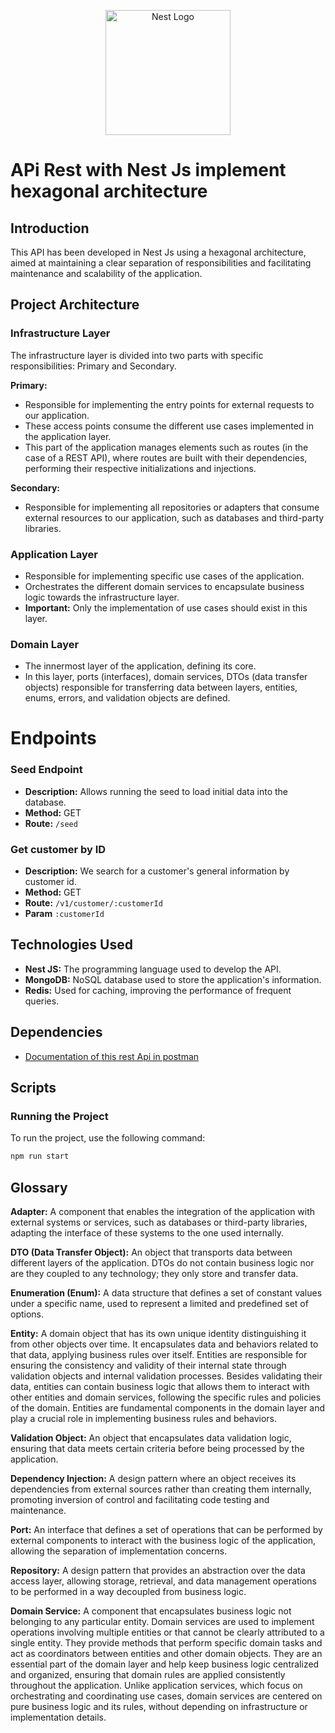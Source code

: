 <p align="center">
  <a href="http://nestjs.com/" target="blank"><img src="https://nestjs.com/img/logo-small.svg" width="200" alt="Nest Logo" /></a>
</p>

# APi Rest with Nest Js implement hexagonal architecture

## Introduction

This API has been developed in Nest Js using a hexagonal architecture, aimed at maintaining a clear separation of responsibilities and facilitating maintenance and scalability of the application.

## Project Architecture

### Infrastructure Layer

The infrastructure layer is divided into two parts with specific responsibilities: Primary and Secondary.

**Primary:**

- Responsible for implementing the entry points for external requests to our application.
- These access points consume the different use cases implemented in the application layer.
- This part of the application manages elements such as routes (in the case of a REST API), where routes are built with their dependencies, performing their respective initializations and injections.

**Secondary:**

- Responsible for implementing all repositories or adapters that consume external resources to our application, such as databases and third-party libraries.

### Application Layer

- Responsible for implementing specific use cases of the application.
- Orchestrates the different domain services to encapsulate business logic towards the infrastructure layer.
- **Important:** Only the implementation of use cases should exist in this layer.

### Domain Layer

- The innermost layer of the application, defining its core.
- In this layer, ports (interfaces), domain services, DTOs (data transfer objects) responsible for transferring data between layers, entities, enums, errors, and validation objects are defined.

# Endpoints

### Seed Endpoint

- **Description:** Allows running the seed to load initial data into the database.
- **Method:** GET
- **Route:** `/seed`

### Get customer by ID

- **Description:** We search for a customer's general information by customer id.
- **Method:** GET
- **Route:** `/v1/customer/:customerId`
- **Param** `:customerId`

## Technologies Used

- **Nest JS:** The programming language used to develop the API.
- **MongoDB:** NoSQL database used to store the application's information.
- **Redis:** Used for caching, improving the performance of frequent queries.

## Dependencies

- [Documentation of this rest Api in postman](https://www.postman.com/tyrcode/workspace/backend-for-front-end-go-nest-js)

## Scripts

### Running the Project

To run the project, use the following command:

```sh
npm run start
```

## Glossary

**Adapter:**
A component that enables the integration of the application with external systems or services, such as databases or third-party libraries, adapting the interface of these systems to the one used internally.

**DTO (Data Transfer Object):**
An object that transports data between different layers of the application. DTOs do not contain business logic nor are they coupled to any technology; they only store and transfer data.

**Enumeration (Enum):**
A data structure that defines a set of constant values under a specific name, used to represent a limited and predefined set of options.

**Entity:**
A domain object that has its own unique identity distinguishing it from other objects over time. It encapsulates data and behaviors related to that data, applying business rules over itself. Entities are responsible for ensuring the consistency and validity of their internal state through validation objects and internal validation processes. Besides validating their data, entities can contain business logic that allows them to interact with other entities and domain services, following the specific rules and policies of the domain. Entities are fundamental components in the domain layer and play a crucial role in implementing business rules and behaviors.

**Validation Object:**
An object that encapsulates data validation logic, ensuring that data meets certain criteria before being processed by the application.

**Dependency Injection:**
A design pattern where an object receives its dependencies from external sources rather than creating them internally, promoting inversion of control and facilitating code testing and maintenance.

**Port:**
An interface that defines a set of operations that can be performed by external components to interact with the business logic of the application, allowing the separation of implementation concerns.

**Repository:**
A design pattern that provides an abstraction over the data access layer, allowing storage, retrieval, and data management operations to be performed in a way decoupled from business logic.

**Domain Service:**
A component that encapsulates business logic not belonging to any particular entity. Domain services are used to implement operations involving multiple entities or that cannot be clearly attributed to a single entity. They provide methods that perform specific domain tasks and act as coordinators between entities and other domain objects. They are an essential part of the domain layer and help keep business logic centralized and organized, ensuring that domain rules are applied consistently throughout the application. Unlike application services, which focus on orchestrating and coordinating use cases, domain services are centered on pure business logic and its rules, without depending on infrastructure or implementation details.

